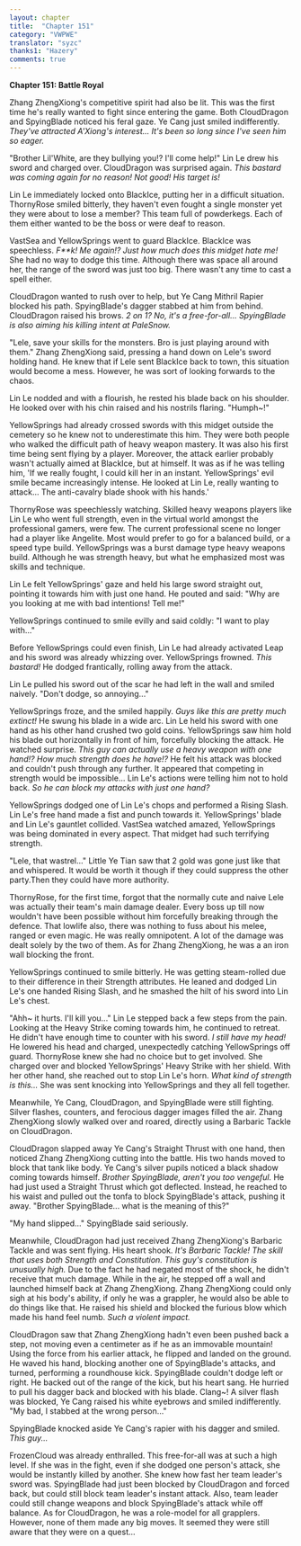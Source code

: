 ```yaml
---
layout: chapter
title:  "Chapter 151"
category: "VWPWE"
translator: "syzc"
thanks1: "Hazery"
comments: true
---
```


**Chapter 151: Battle Royal**

Zhang ZhengXiong's competitive spirit had also be lit. This was the first time he's really wanted to fight since entering the game. Both CloudDragon and SpyingBlade noticed his feral gaze. Ye Cang just smiled indifferently. *They've attracted A'Xiong's interest... It's been so long since I've seen him so eager.*

"Brother Lil'White, are they bullying you!? I'll come help!" Lin Le drew his sword and charged over. CloudDragon was surprised again. *This bastard was coming again for no reason! Not good! His target is!*

Lin Le immediately locked onto BlackIce, putting her in a difficult situation. ThornyRose smiled bitterly, they haven't even fought a single monster yet they were about to lose a member? This team full of powderkegs. Each of them either wanted to be the boss or were deaf to reason. 

VastSea and YellowSprings went to guard BlackIce. BlackIce was speechless. *F\*\*k! Me again!? Just how much does this midget hate me!* She had no way to dodge this time. Although there was space all around her, the range of the sword was just too big. There wasn't any time to cast a spell either.

CloudDragon wanted to rush over to help, but Ye Cang Mithril Rapier blocked his path. SpyingBlade's dagger stabbed at him from behind. CloudDragon raised his brows. *2 on 1? No, it's a free-for-all... SpyingBlade is also aiming his killing intent at PaleSnow.*

"Lele, save your skills for the monsters. Bro is just playing around with them." Zhang ZhengXiong said, pressing a hand down on Lele's sword holding hand. He knew that if Lele sent BlackIce back to town, this situation would become a mess. However, he was sort of looking forwards to the chaos.

Lin Le nodded and with a flourish, he rested his blade back on his shoulder. He looked over with his chin raised and his nostrils flaring. "Humph~!"

YellowSprings had already crossed swords with this midget outside the cemetery so he knew not to underestimate this him. They were both people who walked the difficult path of heavy weapon mastery. It was also his first time being sent flying by a player. Moreover, the attack earlier probably wasn't actually aimed at BlackIce, but at himself. It was as if he was telling him, 'If we really fought, I could kill her in an instant. YellowSprings' evil smile became increasingly intense. He looked at Lin Le, really wanting to attack... The anti-cavalry blade shook with his hands.'

ThornyRose was speechlessly watching. Skilled heavy weapons players like Lin Le who went full strength, even in the virtual world amongst the professional gamers, were few. The current professional scene no longer had a player like Angelite. Most would prefer to go for a balanced build, or a speed type build. YellowSprings was a burst damage type heavy weapons build. Although he was strength heavy, but what he emphasized most was skills and technique.

Lin Le felt YellowSprings' gaze and held his large sword straight out, pointing it towards him with just one hand. He pouted and said: "Why are you looking at me with bad intentions! Tell me!"

YellowSprings continued to smile evilly and said coldly: "I want to play with..."

Before YellowSprings could even finish, Lin Le had already activated Leap and his sword was already whizzing over. YellowSprings frowned. *This bastard!* He dodged frantically, rolling away from the attack.

Lin Le pulled his sword out of the scar he had left in the wall and smiled naively. "Don't dodge, so annoying..."

YellowSprings froze, and the smiled happily. *Guys like this are pretty much extinct!* He swung his blade in a wide arc. Lin Le held his sword with one hand as his other hand crushed two gold coins. YellowSprings saw him hold his blade out horizontally in front of him, forcefully blocking the attack. He watched surprise. *This guy can actually use a heavy weapon with one hand!? How much strength does he have!?* He felt his attack was blocked and couldn't push through any further. It appeared that competing in strength would be impossible... Lin Le's actions were telling him not to hold back. *So he can block my attacks with just one hand?*

YellowSprings dodged one of Lin Le's chops and performed a Rising Slash. Lin Le's free hand made a fist and punch towards it. YellowSprings' blade and Lin Le's gauntlet collided. VastSea watched amazed, YellowSprings was being dominated in every aspect. That midget had such terrifying strength.

"Lele, that wastrel..." Little Ye Tian saw that 2 gold was gone just like that and whispered. It would be worth it though if they could suppress the other party.Then they could have more authority.

ThornyRose, for the first time, forgot that the normally cute and naive Lele was actually their team's main damage dealer. Every boss up till now wouldn't have been possible without him forcefully breaking through the defence. That lowlife also, there was nothing to fuss about his melee, ranged or even magic. He was really omnipotent. A lot of the damage was dealt solely by the two of them. As for Zhang ZhengXiong, he was a an iron wall blocking the front.

YellowSprings continued to smile bitterly. He was getting steam-rolled due to their difference in their Strength attributes. He leaned and dodged Lin Le's one handed Rising Slash, and he smashed the hilt of his sword into Lin Le's chest.

"Ahh~ it hurts. I'll kill you..." Lin Le stepped back a few steps from the pain. Looking at the Heavy Strike coming towards him, he continued to retreat. He didn't have enough time to counter with his sword. *I still have my head!* He lowered his head and charged, unexpectedly catching YellowSprings off guard. ThornyRose knew she had no choice but to get involved. She charged over and blocked YellowSprings' Heavy Strike with her shield. With her other hand, she reached out to stop Lin Le's horn. *What kind of strength is this...* She was sent knocking into YellowSprings and they all fell together.

Meanwhile, Ye Cang, CloudDragon, and SpyingBlade were still fighting. Silver flashes, counters, and ferocious dagger images filled the air. Zhang ZhengXiong slowly walked over and roared, directly using a Barbaric Tackle on CloudDragon.

CloudDragon slapped away Ye Cang's Straight Thrust with one hand, then noticed Zhang ZhengXiong cutting into the battle. His two hands moved to block that tank like body. Ye Cang's silver pupils noticed a black shadow coming towards himself. *Brother SpyingBlade, aren't you too vengeful.* He had just used a Straight Thrust which got deflected. Instead, he reached to his waist and pulled out the tonfa to block SpyingBlade's attack, pushing it away. "Brother SpyingBlade... what is the meaning of this?"

"My hand slipped..." SpyingBlade said seriously.

Meanwhile, CloudDragon had just received Zhang ZhengXiong's Barbaric Tackle and was sent flying. His heart shook. *It's Barbaric Tackle! The skill that uses both Strength and Constitution. This guy's constitution is unusually high.* Due to the fact he had negated most of the shock, he didn't receive that much damage. While in the air, he stepped off a wall and launched himself back at Zhang ZhengXiong. Zhang ZhengXiong could only sigh at his body's ability, if only he was a grappler, he would also be able to do things like that. He raised his shield and blocked the furious blow which made his hand feel numb. *Such a violent impact.*

CloudDragon saw that Zhang ZhengXiong hadn't even been pushed back a step, not moving even a centimeter as if he as an immovable mountain! Using the force from his earlier attack, he flipped and landed on the ground. He waved his hand, blocking another one of SpyingBlade's attacks, and turned, performing a roundhouse kick. SpyingBlade couldn't dodge left or right. He backed out of the range of the kick, but his heart sang. He hurried to pull his dagger back and blocked with his blade. Clang~! A silver flash was blocked, Ye Cang raised his white eyebrows and smiled indifferently. "My bad, I stabbed at the wrong person..."

SpyingBlade knocked aside Ye Cang's rapier with his dagger and smiled. *This guy...*

FrozenCloud was already enthralled. This free-for-all was at such a high level. If she was in the fight, even if she dodged one person's attack, she would be instantly killed by another. She knew how fast her team leader's sword was. SpyingBlade had just been blocked by CloudDragon and forced back, but could still block team leader's instant attack. Also, team leader could still change weapons and block SpyingBlade's attack while off balance. As for CloudDragon, he was a role-model for all grapplers. However, none of them made any big moves. It seemed they were still aware that they were on a quest...

